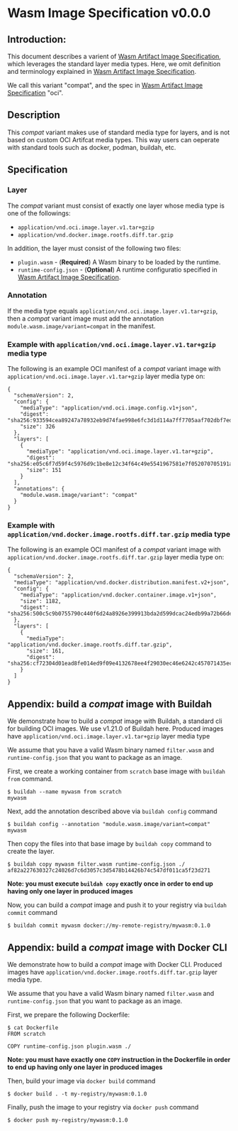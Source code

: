 
# Wasm Image Specification v0.0.0

## Introduction:

This document describes a varient of [Wasm Artifact Image Specification](README.md), which leverages the standard layer media types. Here, we omit definition and terminology explained in [Wasm Artifact Image Specification](README.md). 

We call this variant "compat", and the spec in [Wasm Artifact Image Specification](README.md) "oci".

## Description

This *compat* variant makes use of standard media type for layers, and is not based on custom OCI Artifcat media types. This way users can oeperate with standard tools such as docker, podman, buildah, etc.

## Specification

### Layer

The *compat* variant must consist of exactly one layer whose media type is one of the followings:
- `application/vnd.oci.image.layer.v1.tar+gzip`
- `application/vnd.docker.image.rootfs.diff.tar.gzip`

In addition, the layer must consist of the following two files:
- `plugin.wasm` - (**Required**) A Wasm binary to be loaded by the runtime.
- `runtime-config.json` - (**Optional**) A runtime configuratio specified in [Wasm Artifact Image Specification](README.md).

### Annotation

If the media type equals `application/vnd.oci.image.layer.v1.tar+gzip`, then a *compat* variant image must add the annotation `module.wasm.image/variant=compat` in the manifest.

### Example with `application/vnd.oci.image.layer.v1.tar+gzip` media type

The following is an example OCI manifest of a *compat* variant image with `application/vnd.oci.image.layer.v1.tar+gzip` layer media type on:

```
{
  "schemaVersion": 2,
  "config": {
    "mediaType": "application/vnd.oci.image.config.v1+json",
    "digest": "sha256:933594cea89247a78932eb9d74fae998e6fc3d1d114a7ff7705aaf702dbf7edb",
    "size": 326
  },
  "layers": [
    {
      "mediaType": "application/vnd.oci.image.layer.v1.tar+gzip",
      "digest": "sha256:e05c6f7d59f4c5976d9c1be8e12c34f64c49e5541967581e7f052070705191ac",
      "size": 151
    }
  ],
  "annotations": {
    "module.wasm.image/variant": "compat"
  }
}
```

### Example with `application/vnd.docker.image.rootfs.diff.tar.gzip` media type

The following is an example OCI manifest of a *compat* variant image with `application/vnd.docker.image.rootfs.diff.tar.gzip` layer media type on:

```
{
  "schemaVersion": 2,
  "mediaType": "application/vnd.docker.distribution.manifest.v2+json",
  "config": {
    "mediaType": "application/vnd.docker.container.image.v1+json",
    "size": 1182,
    "digest": "sha256:500c5c9b0755790c440f6d24a8926e399913bda2d599dcac24edb99a72b66de7"
  },
  "layers": [
    {
      "mediaType": "application/vnd.docker.image.rootfs.diff.tar.gzip",
      "size": 161,
      "digest": "sha256:cf72304d01ead8fe014ed9f09e4132678ee4f29030ec46e6242c457071435ec3"
    }
  ]
}
```

## Appendix: build a *compat* image with Buildah

We demonstrate how to build a *compat* image with Buildah, a standard cli for building OCI images. We use v1.21.0 of Buildah here. Produced images have `application/vnd.oci.image.layer.v1.tar+gzip` layer media type

We assume that you have a valid Wasm binary named `filter.wasm` and `runtime-config.json` that you want to package as an image.

First, we create a working container from `scratch` base image with `buildah from` command.

```
$ buildah --name mywasm from scratch
mywasm
```

Next, add the annotation described above via `buildah config` command

```
$ buildah config --annotation "module.wasm.image/variant=compat" mywasm
```

Then copy the files into that base image by `buildah copy` command to create the layer.

```
$ buildah copy mywasm filter.wasm runtime-config.json ./
af82a227630327c24026d7c6d3057c3d5478b14426b74c547df011ca5f23d271
```

**Note: you must execute `buildah copy` exactly once in order to end up having only one layer in produced images**

Now, you can build a *compat* image and push it to your registry via `buildah commit` command

```
$ buildah commit mywasm docker://my-remote-registry/mywasm:0.1.0
```

## Appendix: build a *compat* image with Docker CLI

We demonstrate how to build a *compat* image with Docker CLI. Produced images have `application/vnd.docker.image.rootfs.diff.tar.gzip` layer media type.

We assume that you have a valid Wasm binary named `filter.wasm` and `runtime-config.json` that you want to package as an image.

First, we prepare the following Dockerfile:

```
$ cat Dockerfile
FROM scratch

COPY runtime-config.json plugin.wasm ./
```

**Note: you must have exactly one `COPY` instruction in the Dockerfile in order to end up having only one layer in produced images**

Then, build your image via `docker build` command

```
$ docker build . -t my-registry/mywasm:0.1.0
```

Finally, push the image to your registry via `docker push` command

```
$ docker push my-registry/mywasm:0.1.0
```
